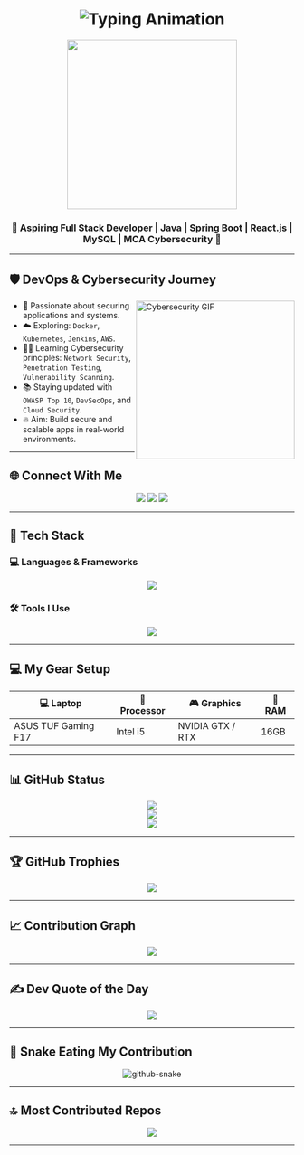 <h1 align="center">
 <img src="https://readme-typing-svg.herokuapp.com?font=Fira+Code&size=25&pause=1000&center=true&vCenter=true&width=500&lines=Hi+I'm+Sabarinath!;Aspiring+Full-Stack+Developer;Java+Spring+React+Enthusiast;Cybersecurity+Learner;DevOps+Explorer;Learning+&+Building+Everyday+🚀" alt="Typing Animation" />
</h1>

<p align="center">
  <img src="https://i.postimg.cc/L8MTkCdR/dev-image.png" width="300" />
</p>



<h3 align="center">
  <strong>🚀 Aspiring Full Stack Developer | Java | Spring Boot | React.js | MySQL | MCA Cybersecurity 🎯</strong>
</h3>

---

## 🛡️ DevOps & Cybersecurity Journey

<img align="right" src="https://media.giphy.com/media/L1R1tvI9svkIWwpVYr/giphy.gif" width="280" alt="Cybersecurity GIF" />

- 🔐 Passionate about securing applications and systems.
- ☁️ Exploring: `Docker`, `Kubernetes`, `Jenkins`, `AWS`.
- 🧑‍💻 Learning Cybersecurity principles: `Network Security`, `Penetration Testing`, `Vulnerability Scanning`.
- 📚 Staying updated with `OWASP Top 10`, `DevSecOps`, and `Cloud Security`.
- 🔥 Aim: Build secure and scalable apps in real-world environments.

---


## 🌐 Connect With Me

<p align="center">
  <a href="https://www.instagram.com/lonely_warrior_ms/" target="_blank"><img src="https://skillicons.dev/icons?i=instagram" /></a>
  <a href="https://www.linkedin.com/in/sabarinath809/" target="_blank"><img src="https://skillicons.dev/icons?i=linkedin" /></a>
  <a href="mailto:sabarinath809@gmail.com"><img src="https://skillicons.dev/icons?i=gmail" /></a>
</p>

---

## 🧰 Tech Stack

### 💻 Languages & Frameworks
<p align="center">
  <img src="https://skillicons.dev/icons?i=java,spring,react,mysql,html,css,js,bootstrap,tailwind" />
</p>

### 🛠️ Tools I Use
<p align="center">
  <img src="https://skillicons.dev/icons?i=git,github,vscode,postman,maven,figma" />
</p>

---

## 💻 My Gear Setup

| 💻 Laptop              | 🧠 Processor     | 🎮 Graphics         | 🔋 RAM   |
|------------------------|------------------|----------------------|----------|
| ASUS TUF Gaming F17    | Intel i5         | NVIDIA GTX / RTX     | 16GB     |

---

## 📊 GitHub Status

<p align="center">
  <img src="https://github-readme-stats.vercel.app/api?username=sabari809&theme=github_dark&hide_border=false&include_all_commits=true&count_private=true" />
  <br/>
  <img src="https://streak-stats.demolab.com?user=sabari809&theme=github-dark&hide_border=false" />
  <br/>
  <img src="https://github-readme-stats.vercel.app/api/top-langs/?username=sabari809&theme=github_dark&hide_border=false&layout=compact" />
</p>

---

## 🏆 GitHub Trophies

<p align="center">
  <img src="https://github-profile-trophy.vercel.app/?username=sabari809&theme=algolia&no-frame=false&no-bg=true&margin-w=15" />
</p>

---

## 📈 Contribution Graph

<p align="center">
  <img src="https://github-readme-activity-graph.vercel.app/graph?username=sabari809&theme=react-dark&bg_color=1d1d1d&color=00bcd4&line=00f5a0&point=f5a623&area=true&hide_border=true" />
</p>

---

## ✍️ Dev Quote of the Day

<p align="center">
  <img src="https://quotes-github-readme.vercel.app/api?type=horizontal&theme=dark" />
</p>

---

## 🐍 Snake Eating My Contribution

<p align="center">
  <picture >
    <source media="(prefers-color-scheme: dark)" srcset="https://raw.githubusercontent.com/tobiasmeyhoefer/tobiasmeyhoefer/output/github-snake-dark.svg" />
    <source media="(prefers-color-scheme: light)" srcset="https://raw.githubusercontent.com/tobiasmeyhoefer/tobiasmeyhoefer/output/github-snake.svg" />
    <img alt="github-snake" src="https://raw.githubusercontent.com/tobiasmeyhoefer/tobiasmeyhoefer/output/github-snake.svg" />
  </picture>
</p>

---

## 🔝 Most Contributed Repos

<p align="center">
  <img src="https://github-contributor-stats.vercel.app/api?username=sabari809&limit=5&theme=dark&combine_all_yearly_contributions=true" />
</p>

---
